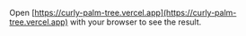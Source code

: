 Open [https://curly-palm-tree.vercel.app](https://curly-palm-tree.vercel.app) with your browser to see the result.

